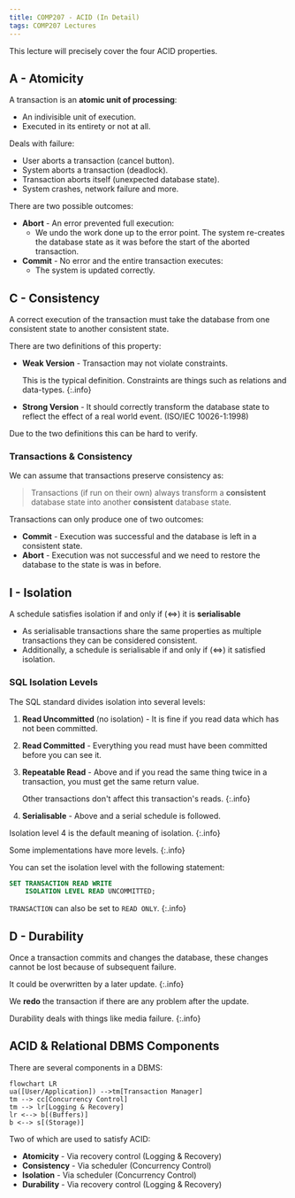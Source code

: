 ```yaml
---
title: COMP207 - ACID (In Detail)
tags: COMP207 Lectures
---
```

This lecture will precisely cover the four ACID properties.

## A - Atomicity
A transaction is an **atomic unit of processing**:

* An indivisible unit of execution.
* Executed in its entirety or not at all.

Deals with failure:

* User aborts a transaction (cancel button).
* System aborts a transaction (deadlock).
* Transaction aborts itself (unexpected database state).
* System crashes, network failure and more.

There are two possible outcomes:

* **Abort** - An error prevented full execution:
	* We undo the work done up to the error point. The system re-creates the database state as it was before the start of the aborted transaction.
* **Commit** - No error and the entire transaction executes:
	* The system is updated correctly.
	
## C - Consistency
A correct execution of the transaction must take the database from one consistent state to another consistent state. 

There are two definitions of this property:

* **Weak Version** - Transaction may not violate constraints.
	
	This is the typical definition. Constraints are things such as relations and data-types.
	{:.info}
* **Strong Version** - It should correctly transform the database state to reflect the effect of a real world event. (ISO/IEC 10026-1:1998)
	
Due to the two definitions this can be hard to verify.

### Transactions & Consistency
We can assume that transactions preserve consistency as:

> Transactions (if run on their own) always transform a **consistent** database state into another  **consistent** database state.

Transactions can only produce one of two outcomes:

* **Commit** - Execution was successful and the database is left in a consistent state.
* **Abort** - Execution was not successful and we need to restore the database to the state is was in before.

## I - Isolation
A schedule satisfies isolation if and only if ($\iff$) it is **serialisable**

* As serialisable transactions share the same properties as multiple transactions they can be considered consistent.
* Additionally, a schedule is serialisable if and only if ($\iff$) it satisfied isolation.

### SQL Isolation Levels
The SQL standard divides isolation into several levels:

1. **Read Uncommitted** (no isolation) - It is fine if you read data which has not been committed.
1. **Read Committed** - Everything you read must have been committed before you can see it.
1. **Repeatable Read** - Above and if you read the same thing twice in a transaction, you must get the same return value.

	Other transactions don't affect this transaction's reads.
	{:.info}
1. **Serialisable** - Above and a serial schedule is followed.

Isolation level 4 is the default meaning of isolation.
{:.info}

Some implementations have more levels.
{:.info}

You can set the isolation level with the following statement:

```sql
SET TRANSACTION READ WRITE
	ISOLATION LEVEL READ UNCOMMITTED;
```

`TRANSACTION` can also be set to `READ ONLY`.
{:.info}

## D - Durability
Once a transaction commits and changes the database, these changes cannot be lost because of subsequent failure.

It could be overwritten by a later update.
{:.info}

We **redo** the transaction if there are any problem after the update.

Durability deals with things like media failure.
{:.info}

## ACID & Relational DBMS Components
There are several components in a DBMS:

```mermaid
flowchart LR
ua([User/Application]) -->tm[Transaction Manager]
tm --> cc[Concurrency Control]
tm --> lr[Logging & Recovery]
lr <--> b[(Buffers)]
b <--> s[(Storage)]
```

Two of which are used  to satisfy ACID:

* **Atomicity** - Via recovery control (Logging & Recovery)
* **Consistency** - Via scheduler (Concurrency Control)
* **Isolation** - Via scheduler (Concurrency Control)
* **Durability** - Via recovery control (Logging & Recovery)